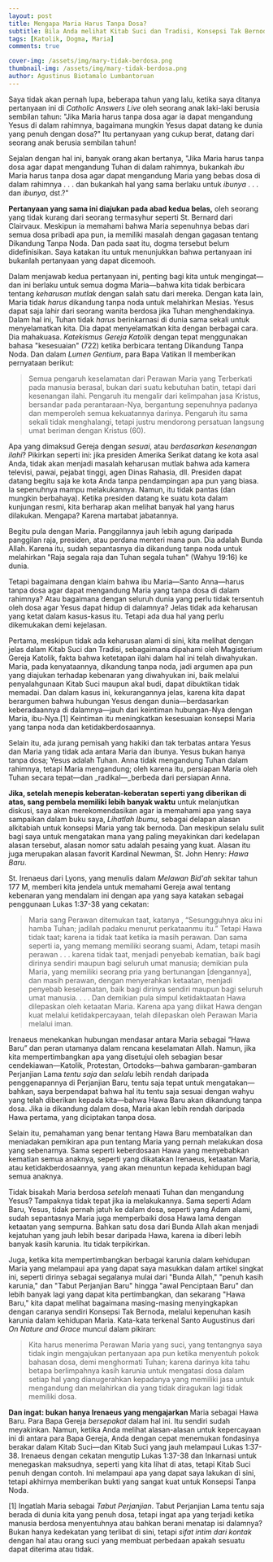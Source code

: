 ```yaml
---
layout: post
title: Mengapa Maria Harus Tanpa Dosa?
subtitle: Bila Anda melihat Kitab Suci dan Tradisi, Konsepsi Tak Bernoda adalah masuk akal.
tags: [Katolik, Dogma, Maria]
comments: true

cover-img: /assets/img/mary-tidak-berdosa.png
thumbnail-img: /assets/img/mary-tidak-berdosa.png
author: Agustinus Biotamalo Lumbantoruan
---
```


Saya tidak akan pernah lupa, beberapa tahun yang lalu, ketika saya ditanya pertanyaan ini di _Catholic Answers Live_ oleh seorang anak laki-laki berusia sembilan tahun: "Jika Maria harus tanpa dosa agar ia dapat mengandung Yesus di dalam rahimnya, bagaimana mungkin Yesus dapat datang ke dunia yang penuh dengan dosa?" Itu pertanyaan yang cukup berat, datang dari seorang anak berusia sembilan tahun!

Sejalan dengan hal ini, banyak orang akan bertanya, "Jika Maria harus tanpa dosa agar dapat mengandung Tuhan di dalam rahimnya, bukankah _ibu_ Maria harus tanpa dosa agar dapat mengandung Maria yang bebas dosa di dalam rahimnya . . . dan bukankah hal yang sama berlaku untuk _ibunya_ . . . dan _ibunya_, dst.?"

**Pertanyaan yang sama ini diajukan pada abad kedua belas,** oleh seorang yang tidak kurang dari seorang termasyhur seperti St. Bernard dari Clairvaux. Meskipun ia memahami bahwa Maria sepenuhnya bebas dari semua dosa pribadi apa pun, ia memiliki masalah dengan gagasan tentang Dikandung Tanpa Noda. Dan pada saat itu, dogma tersebut belum didefinisikan. Saya katakan itu untuk menunjukkan bahwa pertanyaan ini bukanlah pertanyaan yang dapat dicemooh.

Dalam menjawab kedua pertanyaan ini, penting bagi kita untuk mengingat—dan ini berlaku untuk semua dogma Maria—bahwa kita tidak berbicara tentang _keharusan mutlak_ dengan salah satu dari mereka. Dengan kata lain, Maria tidak _harus_ dikandung tanpa noda untuk melahirkan Mesias. Yesus dapat saja lahir dari seorang wanita berdosa jika Tuhan menghendakinya. Dalam hal ini, Tuhan tidak _harus_ berinkarnasi di dunia sama sekali untuk menyelamatkan kita. Dia dapat menyelamatkan kita dengan berbagai cara. Dia mahakuasa. _Katekismus Gereja Katolik_ dengan tepat menggunakan bahasa "kesesuaian" (722) ketika berbicara tentang Dikandung Tanpa Noda. Dan dalam _Lumen Gentium_, para Bapa Vatikan II memberikan pernyataan berikut:

> Semua pengaruh keselamatan dari Perawan Maria yang Terberkati pada manusia berasal, bukan dari suatu kebutuhan batin, tetapi dari kesenangan ilahi. Pengaruh itu mengalir dari kelimpahan jasa Kristus, bersandar pada perantaraan-Nya, bergantung sepenuhnya padanya dan memperoleh semua kekuatannya darinya. Pengaruh itu sama sekali tidak menghalangi, tetapi justru mendorong persatuan langsung umat beriman dengan Kristus (60).

Apa yang dimaksud Gereja dengan _sesuai_, atau _berdasarkan kesenangan ilahi_? Pikirkan seperti ini: jika presiden Amerika Serikat datang ke kota asal Anda, tidak akan menjadi masalah keharusan mutlak bahwa ada kamera televisi, pawai, pejabat tinggi, agen Dinas Rahasia, dll. Presiden dapat datang begitu saja ke kota Anda tanpa pendampingan apa pun yang biasa. Ia sepenuhnya mampu melakukannya. Namun, itu tidak pantas (dan mungkin berbahaya). Ketika presiden datang ke suatu kota dalam kunjungan resmi, kita berharap akan melihat banyak hal yang harus dilakukan. Mengapa? Karena martabat jabatannya.

Begitu pula dengan Maria. Panggilannya jauh lebih agung daripada panggilan raja, presiden, atau perdana menteri mana pun. Dia adalah Bunda Allah. Karena itu, sudah sepantasnya dia dikandung tanpa noda untuk melahirkan "Raja segala raja dan Tuhan segala tuhan" (Wahyu 19:16) ke dunia.

Tetapi bagaimana dengan klaim bahwa ibu Maria—Santo Anna—harus tanpa dosa agar dapat mengandung Maria yang tanpa dosa di dalam rahimnya? Atau bagaimana dengan seluruh dunia yang perlu tidak tersentuh oleh dosa agar Yesus dapat hidup di dalamnya? Jelas tidak ada keharusan yang ketat dalam kasus-kasus itu. Tetapi ada dua hal yang perlu dikemukakan demi kejelasan.

Pertama, meskipun tidak ada keharusan alami di sini, kita melihat dengan jelas dalam Kitab Suci dan Tradisi, sebagaimana dipahami oleh Magisterium Gereja Katolik, fakta bahwa ketetapan ilahi dalam hal ini telah diwahyukan. Maria, pada kenyataannya, dikandung tanpa noda, jadi argumen apa pun yang diajukan terhadap kebenaran yang diwahyukan ini, baik melalui penyalahgunaan Kitab Suci maupun akal budi, dapat dibuktikan tidak memadai. Dan dalam kasus ini, kekurangannya jelas, karena kita dapat berargumen bahwa hubungan Yesus dengan dunia—berdasarkan keberadaannya di dalamnya—jauh dari keintiman hubungan-Nya dengan Maria, ibu-Nya.\[1\] Keintiman itu meningkatkan kesesuaian konsepsi Maria yang tanpa noda dan ketidakberdosaannya.

Selain itu, ada jurang pemisah yang hakiki dan tak terbatas antara Yesus dan Maria yang tidak ada antara Maria dan ibunya. Yesus bukan hanya tanpa dosa; Yesus adalah Tuhan. Anna tidak mengandung Tuhan dalam rahimnya, tetapi Maria mengandung; oleh karena itu, persiapan Maria oleh Tuhan secara tepat—dan _radikal—_berbeda dari persiapan Anna.

**Jika, setelah menepis keberatan-keberatan seperti yang diberikan di atas, sang pembela memiliki lebih banyak waktu** untuk melanjutkan diskusi, saya akan merekomendasikan agar ia memahami apa yang saya sampaikan dalam buku saya, _Lihatlah Ibumu_, sebagai delapan alasan alkitabiah untuk konsepsi Maria yang tak bernoda. Dan meskipun selalu sulit bagi saya untuk mengatakan mana yang paling meyakinkan dari kedelapan alasan tersebut, alasan nomor satu adalah pesaing yang kuat. Alasan itu juga merupakan alasan favorit Kardinal Newman, St. John Henry: _Hawa Baru_.

St. Irenaeus dari Lyons, yang menulis dalam _Melawan Bid'ah_ sekitar tahun 177 M, memberi kita jendela untuk memahami Gereja awal tentang kebenaran yang mendalam ini dengan apa yang saya katakan sebagai penggunaan Lukas 1:37-38 yang cekatan:

> Maria sang Perawan ditemukan taat, katanya , “Sesungguhnya aku ini hamba Tuhan; jadilah padaku menurut perkataanmu itu.” Tetapi Hawa tidak taat; karena ia tidak taat ketika ia masih perawan. Dan sama seperti ia, yang memang memiliki seorang suami, Adam, tetapi masih perawan . . . karena tidak taat, menjadi penyebab kematian, baik bagi dirinya sendiri maupun bagi seluruh umat manusia; demikian pula Maria, yang memiliki seorang pria yang bertunangan \[dengannya\], dan masih perawan, dengan menyerahkan ketaatan, menjadi penyebab keselamatan, baik bagi dirinya sendiri maupun bagi seluruh umat manusia. . . . Dan demikian pula simpul ketidaktaatan Hawa dilepaskan oleh ketaatan Maria. Karena apa yang diikat Hawa dengan kuat melalui ketidakpercayaan, telah dilepaskan oleh Perawan Maria melalui iman.

Irenaeus menekankan hubungan mendasar antara Maria sebagai “Hawa Baru” dan peran utamanya dalam rencana keselamatan Allah. Namun, jika kita mempertimbangkan apa yang disetujui oleh sebagian besar cendekiawan—Katolik, Protestan, Ortodoks—bahwa gambaran-gambaran Perjanjian Lama _tentu saja_ dan _selalu_ lebih rendah daripada penggenapannya di Perjanjian Baru, tentu saja tepat untuk mengatakan—bahkan, saya berpendapat bahwa hal itu tentu saja sesuai dengan wahyu yang telah diberikan kepada kita—bahwa Hawa Baru akan dikandung tanpa dosa. Jika ia dikandung dalam dosa, Maria akan lebih rendah daripada Hawa pertama, yang diciptakan tanpa dosa.

Selain itu, pemahaman yang benar tentang Hawa Baru membatalkan dan meniadakan pemikiran apa pun tentang Maria yang pernah melakukan dosa yang sebenarnya. Sama seperti keberdosaan Hawa yang menyebabkan kematian semua anaknya, seperti yang dikatakan Irenaeus, ketaatan Maria, atau ketidakberdosaannya, yang akan menuntun kepada kehidupan bagi semua anaknya.

Tidak bisakah Maria berdosa _setelah_ menaati Tuhan dan mengandung Yesus? Tampaknya tidak tepat jika ia melakukannya. Sama seperti Adam Baru, Yesus, tidak pernah jatuh ke dalam dosa, seperti yang Adam alami, sudah sepantasnya Maria juga memperbaiki dosa Hawa lama dengan ketaatan yang sempurna. Bahkan satu dosa dari Bunda Allah akan menjadi kejatuhan yang jauh lebih besar daripada Hawa, karena ia diberi lebih banyak kasih karunia. Itu tidak terpikirkan.

Juga, ketika kita mempertimbangkan berbagai karunia dalam kehidupan Maria yang melampaui apa yang dapat saya masukkan dalam artikel singkat ini, seperti dirinya sebagai segalanya mulai dari "Bunda Allah," "penuh kasih karunia," dan "Tabut Perjanjian Baru" hingga "awal Penciptaan Baru" dan lebih banyak lagi yang dapat kita pertimbangkan, dan sekarang "Hawa Baru," kita dapat melihat bagaimana masing-masing menyingkapkan dengan caranya sendiri Konsepsi Tak Bernoda, melalui kepenuhan kasih karunia dalam kehidupan Maria. Kata-kata terkenal Santo Augustinus dari _On Nature and Grace_ muncul dalam pikiran:

> Kita harus menerima Perawan Maria yang suci, yang tentangnya saya tidak ingin mengajukan pertanyaan apa pun ketika menyentuh pokok bahasan dosa, demi menghormati Tuhan; karena darinya kita tahu betapa berlimpahnya kasih karunia untuk mengatasi dosa dalam setiap hal yang dianugerahkan kepadanya yang memiliki jasa untuk mengandung dan melahirkan dia yang tidak diragukan lagi tidak memiliki dosa.

**Dan ingat: bukan hanya Irenaeus yang mengajarkan** Maria sebagai Hawa Baru. Para Bapa Gereja _bersepakat_ dalam hal ini. Itu sendiri sudah meyakinkan. Namun, ketika Anda melihat alasan-alasan untuk kepercayaan ini di antara para Bapa Gereja, Anda dengan cepat menemukan fondasinya berakar dalam Kitab Suci—dan Kitab Suci yang jauh melampaui Lukas 1:37-38. Irenaeus dengan cekatan mengutip Lukas 1:37-38 dan Inkarnasi untuk menegaskan maksudnya, seperti yang kita lihat di atas, tetapi Kitab Suci penuh dengan contoh. Ini melampaui apa yang dapat saya lakukan di sini, tetapi akhirnya memberikan bukti yang sangat kuat untuk Konsepsi Tanpa Noda.

\[1\] Ingatlah Maria sebagai _Tabut Perjanjian_. Tabut Perjanjian Lama tentu saja berada di dunia kita yang penuh dosa, tetapi ingat apa yang terjadi ketika manusia berdosa menyentuhnya atau bahkan berani menatap isi dalamnya? Bukan hanya kedekatan yang terlibat di sini, tetapi _sifat intim dari kontak_ dengan hal atau orang suci yang membuat perbedaan apakah sesuatu dapat diterima atau tidak.